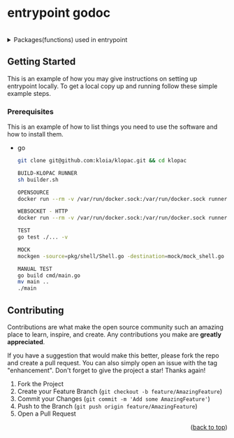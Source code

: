 # entrypoint godoc


<!-- PROJECT LOGO -->
<br />



<!-- TABLE OF CONTENTS -->
<details>
  <summary>Packages(functions) used in entrypoint</summary>
  <ol>
    <li>
      <a href="/pkg/command/Command.go">Command</a>
    </li>
    <li>
      <a href="/entrypoint/pkg/flag/Flag.go">Flag</a>
    </li>
    <li><a href="/entrypoint/pkg/flow/Flow.go">Flow</a></li>
    <li><a href="/entrypoint/pkg/helper/Helper.go">Helper</a></li>
    <li><a href="/entrypoint/pkg/klopac/Klopac.go">Klopac</a></li>
    <li><a href="/entrypoint/pkg/option/Options.go">Options</a></li>
    <li><a href="/entrypoint/pkg/shell/Shell.go">Shell</a></li>
    <li><a href="/entrypoint/pkg/websocket/WebSocket.go">Websocket</a></li>
  </ol>
</details>


## Getting Started

This is an example of how you may give instructions on setting up entrypoint locally.
To get a local copy up and running follow these simple example steps.

### Prerequisites

This is an example of how to list things you need to use the software and how to install them.
* go
  ```sh
  git clone git@github.com:kloia/klopac.git && cd klopac

  BUILD-KLOPAC RUNNER
  sh builder.sh

  OPENSOURCE
  docker run --rm -v /var/run/docker.sock:/var/run/docker.sock runner --provision --validate

  WEBSOCKET - HTTP
  docker run --rm -v /var/run/docker.sock:/var/run/docker.sock runner --websocket --uri localhost:80

  TEST
  go test ./... -v

  MOCK
  mockgen -source=pkg/shell/Shell.go -destination=mock/mock_shell.go -package=mock

  MANUAL TEST
  go build cmd/main.go
  mv main ..
  ./main

    ```
<!-- CONTRIBUTING -->
## Contributing

Contributions are what make the open source community such an amazing place to learn, inspire, and create. Any contributions you make are **greatly appreciated**.

If you have a suggestion that would make this better, please fork the repo and create a pull request. You can also simply open an issue with the tag "enhancement".
Don't forget to give the project a star! Thanks again!

1. Fork the Project
2. Create your Feature Branch (`git checkout -b feature/AmazingFeature`)
3. Commit your Changes (`git commit -m 'Add some AmazingFeature'`)
4. Push to the Branch (`git push origin feature/AmazingFeature`)
5. Open a Pull Request

<p align="right">(<a href="#top">back to top</a>)</p>
